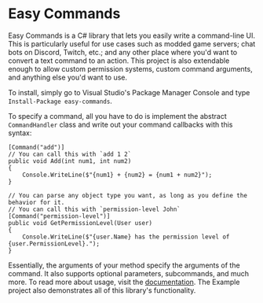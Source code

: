 # Easy Commands

Easy Commands is a C# library that lets you easily write a command-line UI. This is particularly useful for use cases such as modded game servers; chat bots on Discord, Twitch, etc.; and any other place where you'd want to convert a text command to an action. This project is also extendable enough to allow custom permission systems, custom command arguments, and anything else you'd want to use.

To install, simply go to Visual Studio's Package Manager Console and type `Install-Package easy-commands`.

To specify a command, all you have to do is implement the abstract `CommandHandler` class and write out your command callbacks with this syntax:
```
[Command("add")]
// You can call this with `add 1 2`
public void Add(int num1, int num2)
{
    Console.WriteLine($"{num1} + {num2} = {num1 + num2}");
}

// You can parse any object type you want, as long as you define the behavior for it.
// You can call this with `permission-level John`
[Command("permission-level")]
public void GetPermissionLevel(User user)
{
    Console.WriteLine($"{user.Name} has the permission level of {user.PermissionLevel}.");
}
```
Essentially, the arguments of your method specify the arguments of the command. It also supports optional parameters, subcommands, and much more. To read more about usage, visit the [documentation](/Documentation). The Example project also demonstrates all of this library's functionality.
